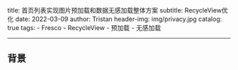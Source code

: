 title:      首页列表实现图片预加载和数据无感加载整体方案
subtitle:   RecycleView优化
date:       2022-03-09
author:     Tristan
header-img: img/privacy.jpg
catalog: true
tags:
    - Fresco
    - RecycleView
    - 预加载
    - 无感加载

---

## 背景
